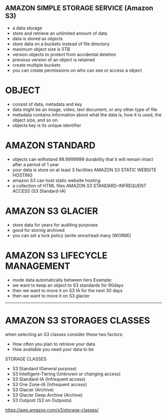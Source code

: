 ## AMAZON SIMPLE STORAGE SERVICE (Amazon S3)
- a data storage
- store and retrieve an unlimited amount of data
- data is stored as objects
- store data on a buckets instead of file directory
- maximum object size is 5TB
- version objects to protect from accidental deletion
- previous version of an object is retained
- create multiple buckets
- you can create permissions on who can see or access a object

# OBJECT
- consist of data, metadata and key
- data might be an image, video, text document, or any other type of file
- metadata contains information about what the data is, how it is used, the
object size, and so on.
- objects key is its unique identifier

# AMAZON STANDARD
- objects can withstand 99.9999999 durability that it will remain intact after a
period of 1 year
- your data is store on at least 3 facilities
AMAZON S3 STATIC WEBSITE HOSTING
- amazon S3 can host static website hosting
- a collection of HTML files
AMAZON S3 STANDARD-INFREQUENT ACCESS (S3 Standard-IA)

# AMAZON S3 GLACIER
- store data for years for auditing purposes
- good for storing archived
- you can set a lock policy (write once/read many (WORM))

# AMAZON S3 LIFECYCLE MANAGEMENT
- mode data automatically between tiers
Example:
- we want to keep an object to S3 standards for 90days
- then we want to move it on S3 IA for the next 30 days
- then we want to move it on S3 glacier

--------------------------------------------------------------------------------
# AMAZON S3 STORAGES CLASSES
when selecting an S3 classes consider these two factors:
- How often you plan to retrieve your data
- How available you need your data to be

STORAGE CLASSES
- S3 Standard (General purpose)
- S3 Intelligent-Tiering (Unknown or changing access)
- S3 Standard-IA (Infrequent access)
- S3 One Zone-IA (Infrequent access)
- S3 Glacier (Archive)
- S3 Glacier Deep Archive (Archive)
- S3 Outpost (S3 on Outposts)

https://aws.amazon.com/s3/storage-classes/
